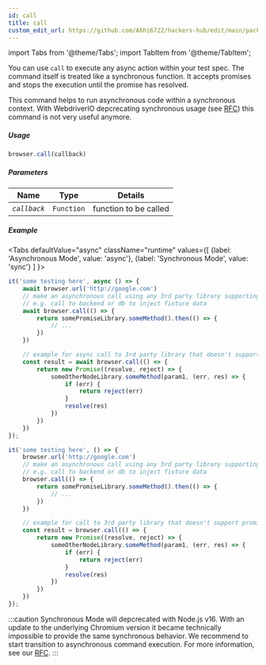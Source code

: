 ```yaml
---
id: call
title: call
custom_edit_url: https://github.com/Abhi6722/hackers-hub/edit/main/packages/webdriverio/src/commands/browser/call.ts
---
```


import Tabs from '@theme/Tabs';
import TabItem from '@theme/TabItem';

You can use `call` to execute any async action within your test spec. The command itself
is treated like a synchronous function. It accepts promises and stops the execution until
the promise has resolved.

This command helps to run asynchronous code within a synchronous context. With
WebdriverIO depcrecating synchronous usage (see [RFC](https://github.com/webdriverio/webdriverio/discussions/6702))
this command is not very useful anymore.

##### Usage

```js
browser.call(callback)
```

##### Parameters

| Name | Type | Details |
| ---- | ---- | ------- |
| <code><var>callback</var></code> | <code>Function</code> | function to be called |

##### Example
<Tabs
defaultValue="async"
className="runtime"
values={[
{label: 'Asynchronous Mode', value: 'async'},
{label: 'Synchronous Mode', value: 'sync'}
]
}>
<TabItem value="async">

```js title="call.js"
it('some testing here', async () => {
    await browser.url('http://google.com')
    // make an asynchronous call using any 3rd party library supporting promises
    // e.g. call to backend or db to inject fixture data
    await browser.call(() => {
        return somePromiseLibrary.someMethod().then(() => {
            // ...
        })
    })

    // example for async call to 3rd party library that doesn't support promises
    const result = await browser.call(() => {
        return new Promise((resolve, reject) => {
            someOtherNodeLibrary.someMethod(param1, (err, res) => {
                if (err) {
                    return reject(err)
                }
                resolve(res)
            })
        })
    })
});
```

</TabItem>
<TabItem value="sync">

```js title="call.js"
it('some testing here', () => {
    browser.url('http://google.com')
    // make an asynchronous call using any 3rd party library supporting promises
    // e.g. call to backend or db to inject fixture data
    browser.call(() => {
        return somePromiseLibrary.someMethod().then(() => {
            // ...
        })
    })

    // example for call to 3rd party library that doesn't support promises
    const result = browser.call(() => {
        return new Promise((resolve, reject) => {
            someOtherNodeLibrary.someMethod(param1, (err, res) => {
                if (err) {
                    return reject(err)
                }
                resolve(res)
            })
        })
    })
});
```

:::caution
Synchronous Mode will depcrecated with Node.js v16. With an update to the
underlying Chromium version it became technically impossible to provide the
same synchronous behavior. We recommend to start transition to asynchronous
command execution. For more information, see our <a href="https://github.com/webdriverio/webdriverio/discussions/6702">RFC</a>.
:::
</TabItem>
</Tabs>

